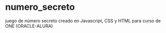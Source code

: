 # numero_secreto
juego de número secreto creado en Javascript, CSS y HTML para curso de ONE (ORACLE-ALURA)
